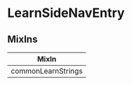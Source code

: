 # LearnSideNavEntry

## MixIns

<!-- @vuese:LearnSideNavEntry:mixIns:start -->
|MixIn|
|---|
|commonLearnStrings|

<!-- @vuese:LearnSideNavEntry:mixIns:end -->
